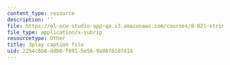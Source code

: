 ```yaml
---
content_type: resource
description: ''
file: https://ol-ocw-studio-app-qa.s3.amazonaws.com/courses/8-821-string-theory-and-holographic-duality-fall-2014/2254c6b8ddb0f6915e569a9876107d1d_EUnGZoBa3nc.srt
file_type: application/x-subrip
resourcetype: Other
title: 3play caption file
uid: 2254c6b8-ddb0-f691-5e56-9a9876107d1d
---
```


